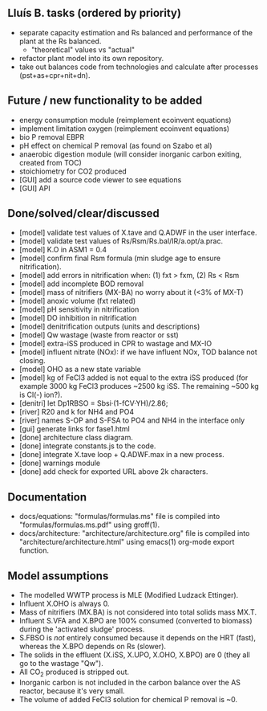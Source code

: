 ## Lluís B. tasks (ordered by priority)
  - separate capacity estimation and Rs balanced and performance of the plant at the Rs balanced.
    - "theoretical" values vs "actual"
  - refactor plant model into its own repository.
  - take out balances code from technologies and calculate after processes (pst+as+cpr+nit+dn).

## Future / new functionality to be added
  - energy consumption module (reimplement ecoinvent equations)
  - implement limitation oxygen (reimplement ecoinvent equations)
  - bio P removal EBPR
  - pH effect on chemical P removal (as found on Szabo et al)
  - anaerobic digestion module (will consider inorganic carbon exiting, created from TOC)
  - stoichiometry for CO2 produced
  - [GUI] add a source code viewer to see equations
  - [GUI] API

## Done/solved/clear/discussed
  - [model] validate test values of X.tave and Q.ADWF in the user interface.
  - [model] validate test values of Rs/Rsm/Rs.bal/IR/a.opt/a.prac.
  - [model] K.O in ASM1 = 0.4
  - [model] confirm final Rsm formula (min sludge age to ensure nitrification).
  - [model] add errors in nitrification when: (1) fxt > fxm, (2) Rs < Rsm
  - [model] add incomplete BOD removal
  - [model] mass of nitrifiers (MX-BA) no worry about it (<3% of MX-T)
  - [model] anoxic volume (fxt related)
  - [model] pH sensitivity in nitrification
  - [model] DO inhibition in nitrification
  - [model] denitrification outputs (units and descriptions)
  - [model] Qw wastage (waste from reactor or sst)
  - [model] extra-iSS produced in CPR to wastage and MX-IO
  - [model] influent nitrate (NOx): if we have influent NOx, TOD balance not closing.
  - [model] OHO as a new state variable
  - [model] kg of FeCl3 added is not equal to the extra iSS produced (for example 3000 kg FeCl3 produces ~2500 kg iSS. The remaining ~500 kg is Cl(-) ion?).
  - [denitri] let Dp1RBSO = Sbsi·(1-fCV·YH)/2.86;
  - [river] R20 and k for NH4 and PO4
  - [river] names S-OP and S-FSA to PO4 and NH4 in the interface only
  - [gui] generate links for fase1.html
  - [done] architecture class diagram.
  - [done] integrate constants.js to the code.
  - [done] integrate X.tave loop + Q.ADWF.max in a new process.
  - [done] warnings module
  - [done] add check for exported URL above 2k characters.

## Documentation
  - docs/equations: "formulas/formulas.ms" file is compiled into "formulas/formulas.ms.pdf" using groff(1).
  - docs/architecture: "architecture/architecture.org" file is compiled into "architecture/architecture.html" using emacs(1) org-mode export function.

## Model assumptions
  - The modelled WWTP process is MLE (Modified Ludzack Ettinger).
  - Influent X.OHO is always 0.
  - Mass of nitrifiers (MX.BA) is not considered into total solids mass MX.T.
  - Influent S.VFA and X.BPO are 100% consumed (converted to biomass) during the 'activated sludge' process.
  - S.FBSO is *not* entirely consumed because it depends on the HRT (fast), whereas the X.BPO depends on Rs (slower).
  - The solids in the effluent (X.iSS, X.UPO, X.OHO, X.BPO) are 0 (they all go to the wastage "Qw").
  - All CO<sub>2</sub> produced is stripped out.
  - Inorganic carbon is not included in the carbon balance over the AS reactor, because it's very small.
  - The volume of added FeCl3 solution for chemical P removal is ~0.
